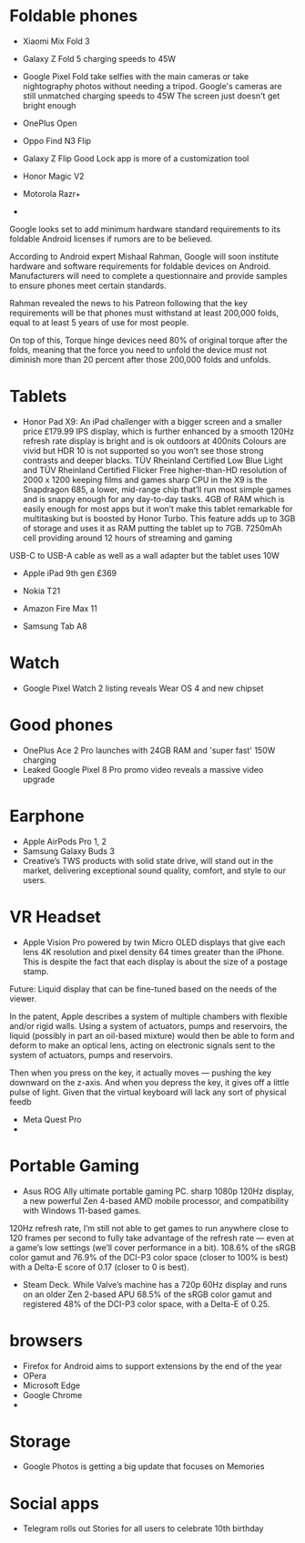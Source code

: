 # Foldable phones

- Xiaomi Mix Fold 3
- Galaxy Z Fold 5
charging speeds to 45W

- Google Pixel Fold
take selfies with the main cameras or take nightography photos without needing a tripod.
Google's cameras are still unmatched
charging speeds to 45W
The screen just doesn't get bright enough

- OnePlus Open
- Oppo Find N3 Flip

- Galaxy Z Flip 
 Good Lock app is more of a customization tool 

- Honor Magic V2
-  Motorola Razr+
- 


Google looks set to add minimum hardware standard requirements to its foldable Android licenses if rumors are to be believed.

According to Android expert Mishaal Rahman, Google will soon institute hardware and software requirements for foldable devices on Android. Manufacturers will need to complete a questionnaire and provide samples to ensure phones meet certain standards.

Rahman revealed the news to his Patreon following that the key requirements will be that phones must withstand at least 200,000 folds, equal to at least 5 years of use for most people. 

On top of this, Torque hinge devices need 80% of original torque after the folds, meaning that the force you need to unfold the device must not diminish more than 20 percent after those 200,000 folds and unfolds.


# Tablets

 - Honor Pad X9:
  An iPad challenger with a bigger screen and a smaller price
 £179.99
 IPS display, which is further enhanced by a smooth 120Hz refresh rate
 display is bright and is ok outdoors at 400nits 
 Colours are vivid but HDR 10 is not supported so you won’t see those strong contrasts and deeper blacks.
  TÜV Rheinland Certified Low Blue Light and TÜV Rheinland Certified Flicker Free
  higher-than-HD resolution of 2000 x 1200 keeping films and games sharp
  CPU in the X9 is the Snapdragon 685, a lower, mid-range chip that’ll run most simple games and is snappy enough for any day-to-day tasks. 
  4GB of RAM which is easily enough for most apps but it won’t make this tablet remarkable for multitasking but is boosted by Honor Turbo. This feature adds up to 3GB of storage and uses it as RAM putting the tablet up to 7GB.
  7250mAh cell providing around 12 hours of streaming and gaming

  USB-C to USB-A cable as well as a wall adapter but the tablet uses 10W


 - Apple iPad 9th gen
 £369
 

 -  Nokia T21
 - Amazon Fire Max 11 
 - Samsung Tab A8

# Watch

- Google Pixel Watch 2 listing reveals Wear OS 4 and new chipset

# Good phones
- OnePlus Ace 2 Pro launches with 24GB RAM and 'super fast' 150W charging
- Leaked Google Pixel 8 Pro promo video reveals a massive video upgrade


# Earphone

- Apple AirPods Pro 1, 2
- Samsung Galaxy Buds 3
- Creative’s TWS products with solid state drive, will stand out in the market, delivering exceptional sound quality, comfort, and style to our users.


# VR Headset
- Apple Vision Pro 
powered by twin Micro OLED displays that give each lens 4K resolution and pixel density 64 times greater than the iPhone. This is despite the fact that each display is about the size of a postage stamp.

Future: Liquid display that can be fine-tuned based on the needs of the viewer.

In the patent, Apple describes a system of multiple chambers with flexible and/or rigid walls. Using a system of actuators, pumps and reservoirs, the liquid (possibly in part an oil-based mixture) would then be able to form and deform to make an optical lens, acting on electronic signals sent to the system of actuators, pumps and reservoirs.

Then when you press on the key, it actually moves — pushing the key downward on the z-axis. And when you depress the key, it gives off a little pulse of light. Given that the virtual keyboard will lack any sort of physical feedb


- Meta Quest Pro 
- 


# Portable Gaming

- Asus ROG Ally 
 ultimate portable gaming PC.
 sharp 1080p 120Hz display, a new powerful Zen 4-based AMD mobile processor, and compatibility with Windows 11-based games. 
 
 120Hz refresh rate, I’m still not able to get games to run anywhere close to 120 frames per second to fully take advantage of the refresh rate — even at a game’s low settings (we’ll cover performance in a bit).
 108.6% of the sRGB color gamut and 76.9% of the DCI-P3 color space (closer to 100% is best) with a Delta-E score of 0.17 (closer to 0 is best).

- Steam Deck. While Valve’s machine has a 720p 60Hz display and runs on an older Zen 2-based APU
 68.5% of the sRGB color gamut and registered 48% of the DCI-P3 color space, with a Delta-E of 0.25.


# browsers

- Firefox for Android aims to support extensions by the end of the year
- OPera
- Microsoft Edge
- Google Chrome
- 


# Storage

- Google Photos is getting a big update that focuses on Memories


# Social apps

- Telegram rolls out Stories for all users to celebrate 10th birthday
